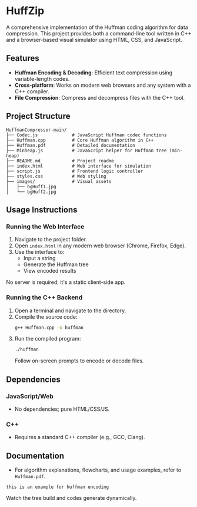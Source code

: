 # HuffZip

A comprehensive implementation of the Huffman coding algorithm for data compression. This project provides both a command-line tool written in C++ and a browser-based visual simulator using HTML, CSS, and JavaScript.

## Features

- **Huffman Encoding & Decoding**: Efficient text compression using variable-length codes.
- **Cross-platform**: Works on modern web browsers and any system with a C++ compiler.
- **File Compression**: Compress and decompress files with the C++ tool.

## Project Structure

```
HuffmanCompressor-main/
├── Codec.js             # JavaScript Huffman codec functions
├── Huffman.cpp          # Core Huffman algorithm in C++
├── Huffman.pdf          # Detailed documentation
├── Minheap.js           # JavaScript helper for Huffman tree (min-heap)
├── README.md            # Project readme
├── index.html           # Web interface for simulation
├── script.js            # Frontend logic controller
├── styles.css           # Web styling
├── images/              # Visual assets
│   ├── bgHuff1.jpg
│   └── bgHuff2.jpg
```

## Usage Instructions

### Running the Web Interface

1. Navigate to the project folder.
2. Open `index.html` in any modern web browser (Chrome, Firefox, Edge).
3. Use the interface to:
   - Input a string
   - Generate the Huffman tree
   - View encoded results

No server is required; it's a static client-side app.

### Running the C++ Backend

1. Open a terminal and navigate to the directory.
2. Compile the source code:
   ```bash
   g++ Huffman.cpp -o huffman
   ```
3. Run the compiled program:
   ```bash
   ./huffman
   ```
   Follow on-screen prompts to encode or decode files.

## Dependencies

### JavaScript/Web
- No dependencies; pure HTML/CSS/JS.

### C++
- Requires a standard C++ compiler (e.g., GCC, Clang).

## Documentation

- For algorithm explanations, flowcharts, and usage examples, refer to `Huffman.pdf`.

```
this is an example for huffman encoding
```

Watch the tree build and codes generate dynamically.
